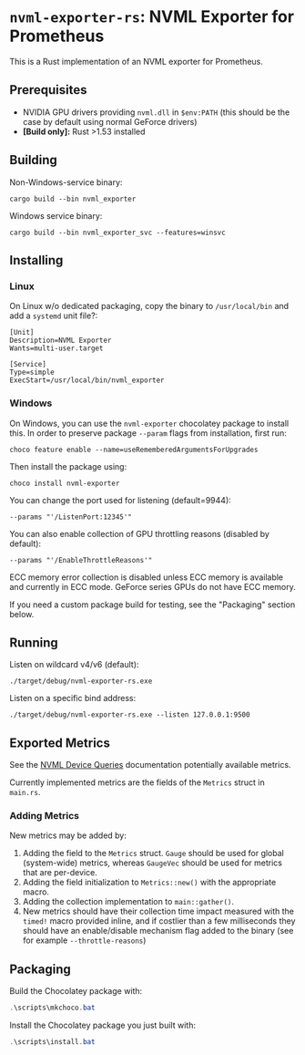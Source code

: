 # `nvml-exporter-rs`: NVML Exporter for Prometheus

This is a Rust implementation of an NVML exporter for Prometheus.

## Prerequisites

* NVIDIA GPU drivers providing `nvml.dll` in `$env:PATH` (this should be the case by default using normal GeForce drivers)
* **[Build only]:** Rust >1.53 installed

## Building

Non-Windows-service binary:

```
cargo build --bin nvml_exporter
```

Windows service binary:

```shell
cargo build --bin nvml_exporter_svc --features=winsvc
```

## Installing

### Linux

On Linux w/o dedicated packaging, copy the binary to `/usr/local/bin` and add a `systemd` unit file?:

```
[Unit]
Description=NVML Exporter
Wants=multi-user.target

[Service]
Type=simple
ExecStart=/usr/local/bin/nvml_exporter
```

### Windows

On Windows, you can use the `nvml-exporter` chocolatey package to install this. In order to preserve package `--param` flags from installation, first run:

```
choco feature enable --name=useRememberedArgumentsForUpgrades
```

Then install the package using:

```
choco install nvml-exporter
```

You can change the port used for listening (default=9944):

```
--params "'/ListenPort:12345'"
```

You can also enable collection of GPU throttling reasons (disabled by default):

```
--params "'/EnableThrottleReasons'"
```

ECC memory error collection is disabled unless ECC memory is available and currently in ECC mode. GeForce series GPUs do not have ECC memory.

If you need a custom package build for testing, see the "Packaging" section below.

## Running

Listen on wildcard v4/v6 (default):

```
./target/debug/nvml-exporter-rs.exe
```

Listen on a specific bind address:

```
./target/debug/nvml-exporter-rs.exe --listen 127.0.0.1:9500
```

## Exported Metrics

See the [NVML Device Queries](https://docs.nvidia.com/deploy/nvml-api/group__nvmlDeviceQueries.html) documentation potentially available metrics.

Currently implemented metrics are the fields of the `Metrics` struct in `main.rs`.

### Adding Metrics

New metrics may be added by:

1. Adding the field to the `Metrics` struct. `Gauge` should be used for global (system-wide) metrics, whereas `GaugeVec` should be used for metrics that are per-device.
2. Adding the field initialization to `Metrics::new()` with the appropriate macro.
3. Adding the collection implementation to `main::gather()`.
4. New metrics should have their collection time impact measured with the `timed!` macro provided inline, and if costlier than a few milliseconds they should have an enable/disable mechanism flag added to the binary (see for example `--throttle-reasons`)

## Packaging

Build the Chocolatey package with:

```powershell
.\scripts\mkchoco.bat
```

Install the Chocolatey package you just built with:

```powershell
.\scripts\install.bat
```